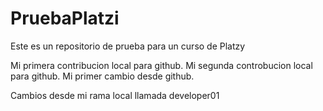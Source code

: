 # PruebaPlatzi
Este es un repositorio de prueba para un curso de Platzy

Mi primera contribucion local para github.
Mi segunda controbucion local para github.
Mi primer cambio desde github.

Cambios desde mi rama local llamada developer01